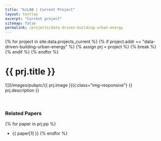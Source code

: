 ```yaml
---
title: "biLAB | Current Project"
layout: textlay
excerpt: "Current project"
sitemap: false
permalink: /projects/data-driven-building-urban-energy
---
```


{% for project in site.data.projects_current %}
    {% if project.addr == "data-driven-building-urban-energy" %}
        {% assign prj = project %}
        {% break %}
    {% endif %}
{% endfor %}

# {{ prj.title }}
![](/images/pubpic/{{ prj.image }}){:class="img-responsive"}
{{ prj.description }}  
<br><br>

### Related Papers
{% for paper in prj.pp %}
* {{ paper[1] }}
{% endfor %}
<br>